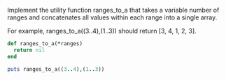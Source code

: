 Implement the utility function ranges_to_a that takes a variable number of ranges and concatenates all values within each range into a single array.

For example, ranges_to_a((3..4),(1..3))​ should return [3, 4, 1, 2, 3].

```ruby
def ranges_to_a(*ranges)
  return nil
end

puts ranges_to_a((3..4),(1..3))
```
